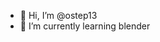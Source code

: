- 👋 Hi, I’m @ostep13
- 🌱 I’m currently learning blender

<!---
ostep13/ostep13 is a ✨ special ✨ repository because its `README.md` (this file) appears on your GitHub profile.
You can click the Preview link to take a look at your changes.
--->
